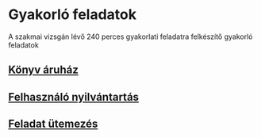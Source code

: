 # Gyakorló feladatok
A szakmai vizsgán lévő 240 perces gyakorlati feladatra felkészítő gyakorló feladatok

## [Könyv áruház](./KonyvAruhaz/)
## [Felhasználó nyilvántartás](./UserRegister/)
## [Feladat ütemezés](./TodoAlkalmazas/)